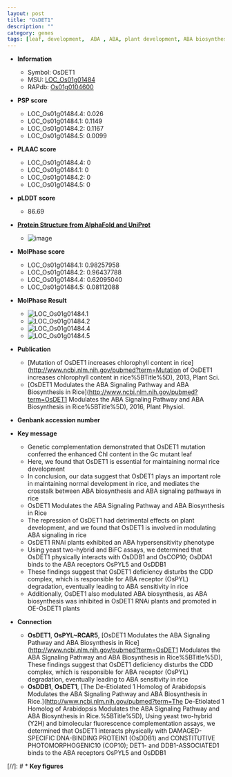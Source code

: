 ```yaml
---
layout: post
title: "OsDET1"
description: ""
category: genes
tags: [leaf, development,  ABA , ABA, plant development, ABA biosynthesis]
---
```


* **Information**  
    + Symbol: OsDET1  
    + MSU: [LOC_Os01g01484](http://rice.plantbiology.msu.edu/cgi-bin/ORF_infopage.cgi?orf=LOC_Os01g01484)  
    + RAPdb: [Os01g0104600](http://rapdb.dna.affrc.go.jp/viewer/gbrowse_details/irgsp1?name=Os01g0104600)  

* **PSP score**  
    + LOC_Os01g01484.4: 0.026 
    + LOC_Os01g01484.1: 0.1149 
    + LOC_Os01g01484.2: 0.1167 
    + LOC_Os01g01484.5: 0.0099 

* **PLAAC score**  
    + LOC_Os01g01484.4: 0 
    + LOC_Os01g01484.1: 0 
    + LOC_Os01g01484.2: 0 
    + LOC_Os01g01484.5: 0 

* **pLDDT score**
    + 86.69

* **[Protein Structure from AlphaFold and UniProt](https://www.uniprot.org/uniprotkb/Q658D0/entry#structure)**
    + ![image](https://ricepsp.github.io/images/Q6/AF-Q658D0-F1.png)

* **MolPhase score**
    + LOC_Os01g01484.1: 0.98257958
    + LOC_Os01g01484.2: 0.96437788
    + LOC_Os01g01484.4: 0.62095040
    + LOC_Os01g01484.5: 0.08112088

* **MolPhase Result**
    + ![LOC_Os01g01484.1](https://304243504.github.io/Pictures/LOC_Os01g/LOC_Os01g01484.1.png)
    + ![LOC_Os01g01484.2](https://304243504.github.io/Pictures/LOC_Os01g/LOC_Os01g01484.2.png)
    + ![LOC_Os01g01484.4](https://304243504.github.io/Pictures/LOC_Os01g/LOC_Os01g01484.4.png)
    + ![LOC_Os01g01484.5](https://304243504.github.io/Pictures/LOC_Os01g/LOC_Os01g01484.5.png)

* **Publication**  
    + [Mutation of OsDET1 increases chlorophyll content in rice](http://www.ncbi.nlm.nih.gov/pubmed?term=Mutation of OsDET1 increases chlorophyll content in rice%5BTitle%5D), 2013, Plant Sci.
    + [OsDET1 Modulates the ABA Signaling Pathway and ABA Biosynthesis in Rice](http://www.ncbi.nlm.nih.gov/pubmed?term=OsDET1 Modulates the ABA Signaling Pathway and ABA Biosynthesis in Rice%5BTitle%5D), 2016, Plant Physiol.

* **Genbank accession number**  

* **Key message**  
    + Genetic complementation demonstrated that OsDET1 mutation conferred the enhanced Chl content in the Gc mutant leaf
    + Here, we found that OsDET1 is essential for maintaining normal rice development
    + In conclusion, our data suggest that OsDET1 plays an important role in maintaining normal development in rice, and mediates the crosstalk between ABA biosynthesis and ABA signaling pathways in rice
    + OsDET1 Modulates the ABA Signaling Pathway and ABA Biosynthesis in Rice
    + The repression of OsDET1 had detrimental effects on plant development, and we found that OsDET1 is involved in modulating ABA signaling in rice
    + OsDET1 RNAi plants exhibited an ABA hypersensitivity phenotype
    + Using yeast two-hybrid and BiFC assays, we determined that OsDET1 physically interacts with OsDDB1 and OsCOP10; OsDDA1 binds to the ABA receptors OsPYL5 and OsDDB1
    + These findings suggest that OsDET1 deficiency disturbs the CDD complex, which is responsible for ABA receptor (OsPYL) degradation, eventually leading to ABA sensitivity in rice
    + Additionally, OsDET1 also modulated ABA biosynthesis, as ABA biosynthesis was inhibited in OsDET1 RNAi plants and promoted in OE-OsDET1 plants

* **Connection**  
    + __OsDET1__, __OsPYL~RCAR5__, [OsDET1 Modulates the ABA Signaling Pathway and ABA Biosynthesis in Rice](http://www.ncbi.nlm.nih.gov/pubmed?term=OsDET1 Modulates the ABA Signaling Pathway and ABA Biosynthesis in Rice%5BTitle%5D), These findings suggest that OsDET1 deficiency disturbs the CDD complex, which is responsible for ABA receptor (OsPYL) degradation, eventually leading to ABA sensitivity in rice
    + __OsDDB1__, __OsDET1__, [The De-Etiolated 1 Homolog of Arabidopsis Modulates the ABA Signaling Pathway and ABA Biosynthesis in Rice.](http://www.ncbi.nlm.nih.gov/pubmed?term=The De-Etiolated 1 Homolog of Arabidopsis Modulates the ABA Signaling Pathway and ABA Biosynthesis in Rice.%5BTitle%5D), Using yeast two-hybrid (Y2H) and bimolecular fluorescence complementation assays, we determined that OsDET1 interacts physically with DAMAGED-SPECIFIC DNA-BINDING PROTEIN1 (OsDDB1) and CONSTITUTIVE PHOTOMORPHOGENIC10 (COP10); DET1- and DDB1-ASSOCIATED1 binds to the ABA receptors OsPYL5 and OsDDB1

[//]: # * **Key figures**  


